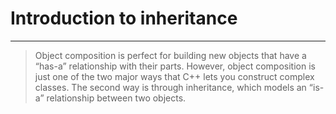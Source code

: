 #                 Introduction to inheritance
---

> Object composition is perfect for building new objects that have a “has-a” relationship with their parts. However, object composition is just one of the two major ways that C++ lets you construct complex classes. The second way is through inheritance, which models an “is-a” relationship between two objects.


